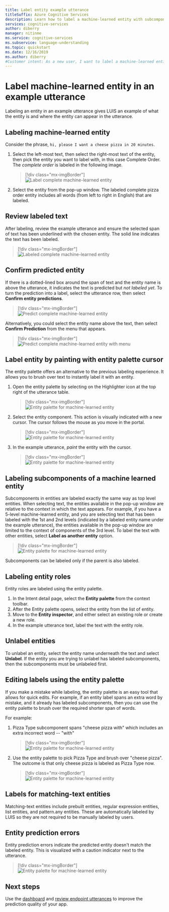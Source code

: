 ```yaml
---
title: Label entity example utterance
titleSuffix: Azure Cognitive Services
description: Learn how to label a machine-learned entity with subcomponents in an example utterance in an intent detail page of the LUIS portal.
services: cognitive-services
author: diberry
manager: nitinme
ms.service: cognitive-services
ms.subservice: language-understanding
ms.topic: quickstart
ms.date: 12/16/2019
ms.author: diberry
#Customer intent: As a new user, I want to label a machine-learned entity in an example utterance.
---
```


# Label machine-learned entity in an example utterance

Labeling an entity in an example utterance gives LUIS an example of what the entity is and where the entity can appear in the utterance.

## Labeling machine-learned entity

Consider the phrase, `hi, please I want a cheese pizza in 20 minutes`.

1. Select the left-most text, then select the right-most text of the entity, then pick the entity you want to label with, in this case Complete Order. The _complete order_ is labeled in the following image.

    > [!div class="mx-imgBorder"]
    > ![Label complete machine-learned entity](media/label-utterances/example-1-label-machine-learned-entity-complete-order.png)

1. Select the entity from the pop-up window. The labeled complete pizza order entity includes all words (from left to right in English) that are labeled.

## Review labeled text

After labeling, review the example utterance and ensure the selected span of text has been underlined with the chosen entity. The solid line indicates the text has been labeled.

> [!div class="mx-imgBorder"]
> ![Labeled complete machine-learned entity](media/label-utterances/example-1-label-machine-learned-entity-complete-order-labeled.png)

## Confirm predicted entity

If there is a dotted-lined box around the span of text and the entity name is above the utterance, it indicates the text is predicted but _not labeled yet_. To turn the prediction into a label, select the utterance row, then select **Confirm entity predictions**.

> [!div class="mx-imgBorder"]
> ![Predict complete machine-learned entity](media/label-utterances/example-1-label-machine-learned-entity-complete-order-predicted.png)

Alternatively, you could select the entity name above the text, then select **Confirm Prediction** from the menu that appears.

> [!div class="mx-imgBorder"]
> ![Predict complete machine-learned entity with menu](media/label-utterances/example-1-label-machine-learned-entity-complete-order-predicted-menu.png)

## Label entity by painting with entity palette cursor

The entity palette offers an alternative to the previous labeling experience. It allows you to brush over text to instantly label it with an entity.

1. Open the entity palette by selecting on the Highlighter icon at the top right of the utterance table.

    > [!div class="mx-imgBorder"]
    > ![Entity palette for machine-learned entity](media/label-utterances/example-1-label-machine-learned-entity-palette.png)

2. Select the entity component. This action is visually indicated with a new cursor. The cursor follows the mouse as you move in the portal.

    > [!div class="mx-imgBorder"]
    > ![Entity palette for machine-learned entity](media/label-utterances/example-1-label-machine-learned-entity-palette-menu.png)

3. In the example utterance, _paint_ the entity with the cursor.

    > [!div class="mx-imgBorder"]
    > ![Entity palette for machine-learned entity](media/label-utterances/example-1-label-machine-learned-entity-palette-label-action.png)

## Labeling subcomponents of a machine learned entity

Subcomponents in entities are labeled exactly the same way as top level entities. When selecting text, the entities available in the pop-up window are relative to the context in which the text appears. For example, if you have a 5-level machine-learned entity, and you are selecting text that has been labeled with the 1st and 2nd levels (indicated by a labeled entity name under the example utterance), the entities available in the pop-up window are limited to the context of components of the 3rd level. To label the text with other entities, select **Label as another entity** option.

> [!div class="mx-imgBorder"]
> ![Entity palette for machine-learned entity](media/label-utterances/example-1-label-machine-learned-entity-subcomponent.png)

Subcomponents can be labeled only if the parent is also labeled.

## Labeling entity roles

Entity roles are labeled using the entity palette.

1. In the Intent detail page, select the **Entity palette** from the context toolbar.
1. After the Entity palette opens, select the entity from the list of entity.
1. Move to the **Entity inspector**, and either select an existing role or create a new role.
1. In the example utterance text, label the text with the entity role. 

## Unlabel entities

To unlabel an entity, select the entity name underneath the text and select **Unlabel**. If the entity you are trying to unlabel has labeled subcomponents, then the subcomponents must be unlabeled first.

## Editing labels using the entity palette

If you make a mistake while labeling, the entity palette is an easy tool that allows for quick edits. For example, if an entity label spans an extra word by mistake, and it already has labeled subcomponents, then you can use the entity palette to brush over the required shorter span of words.

For example:

1. Pizza Type subcomponent spans "cheese pizza with" which includes an extra incorrect word -- "with"

    > [!div class="mx-imgBorder"]
    > ![Entity palette for machine-learned entity](media/label-utterances/edit-label-with-palette-1.png)

2. Use the entity palette to pick Pizza Type and brush over "cheese pizza". The outcome is that only cheese pizza is labeled as Pizza Type now.

    > [!div class="mx-imgBorder"]
    > ![Entity palette for machine-learned entity](media/label-utterances/edit-label-with-palette-2.png)

## Labels for matching-text entities

Matching-text entities include prebuilt entities, regular expression entities, list entities, and pattern.any entities. These are automatically labeled by LUIS so they are not required to be manually labeled by users.

## Entity prediction errors

Entity prediction errors indicate the predicted entity doesn't match the labeled entity. This is visualized with a caution indicator next to the utterance.

> [!div class="mx-imgBorder"]
> ![Entity palette for machine-learned entity](media/label-utterances/example-utterance-indicates-prediction-error.png)

## Next steps

Use the [dashboard](luis-how-to-use-dashboard.md) and [review endpoint utterances](luis-how-to-review-endpoint-utterances.md) to improve the prediction quality of your app.